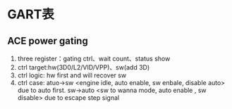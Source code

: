 

# GART表






## ACE power gating
1. three register：gating ctrl、wait count、status show
2. ctrl target:hw(3D0/L2/VID<vcp>/VPP)、sw(add 3D<CMU>)
3. ctrl logic: hw first and will recover sw
4. ctrl case: atuo->sw <engine idle, auto enable, sw enbale, disable auto> due to auto first.
              sw->auto <sw to wanna mode, auto enable , sw disable> due to escape step signal
            
